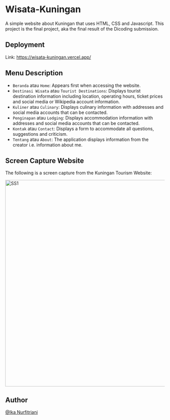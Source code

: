 # Wisata-Kuningan
A simple website about Kuningan that uses HTML, CSS and Javascript. This project is the final project, aka the final result of the Dicoding submission.

## Deployment
Link: https://wisata-kuningan.vercel.app/

## Menu Description
- `Beranda` atau `Home`: Appears first when accessing the website.
- `Destinasi Wisata` atau `Tourist Destinations`: Displays tourist destination information including location, operating hours, ticket prices and social media or Wikipedia account information.
- `Kuliner` atau `Culinary`: Displays culinary information with addresses and social media accounts that can be contacted.
- `Penginapan` atau `Lodging`: Displays accommodation information with addresses and social media accounts that can be contacted.
- `Kontak` atau `Contact`: Displays a form to accommodate all questions, suggestions and criticism.
- `Tentang` atau `About`: The application displays information from the creator i.e. information about me.

## Screen Capture Website
The following is a screen capture from the Kuningan Tourism Website:

<img src="Screenshot/SS-Website-Wisata-Kuningan.png" alt="SS1" width="650">

## Author
[@Ika Nurfitriani](https://github.com/ikanurfitriani)